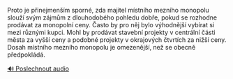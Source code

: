 
Proto je přinejmenším sporné, zda majitel místního mezního monopolu slouží svým zájmům z dlouhodobého pohledu dobře, pokud se rozhodne prodávat za monopolní ceny. Často by pro něj bylo výhodnější vybírat si mezi různými kupci. Mohl by prodávat stavební projekty v centrální části města za vyšší ceny a podobné projekty v okrajových čtvrtích za nižší ceny. Dosah místního mezního monopolu je omezenější, než se obecně předpokládá.

[🔊 Poslechnout audio](/data/7-paragraphs/audio/chapter_67/para_002-Proto-je-pinejmenm-sporn-zda-majitel-mstnho.mp3)

